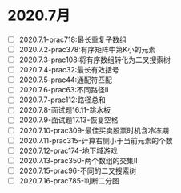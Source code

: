 # 2020.7月
- [ ] 2020.7.1-prac718:最长重复子数组
- [ ] 2020.7.2-prac378:有序矩阵中第K小的元素
- [ ] 2020.7.3-prac108:将有序数组转化为二叉搜索树
- [ ] 2020.7.4-prac32:最长有效括号
- [ ] 2020.7.5-prac44:通配符匹配
- [ ] 2020.7.6-prac63:不同路径II
- [ ] 2020.7.7-prac112:路径总和
- [ ] 2020.7.8-面试题16.11-跳水板
- [ ] 2020.7.9-面试题17.13-恢复空格
- [ ] 2020.7.10-prac309-最佳买卖股票时机含冷冻期
- [ ] 2020.7.11-prac315-计算右侧小于当前元素的个数
- [ ] 2020.7.12-prac174-地下城游戏
- [ ] 2020.7.13-prac350-两个数组的交集II
- [ ] 2020.7.15-prac96-不同的二叉搜索树
- [ ] 2020.7.16-prac785-判断二分图